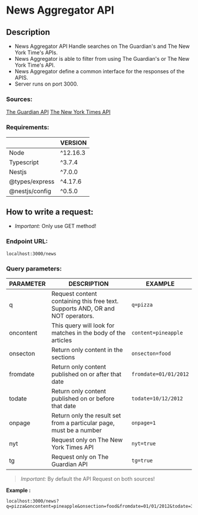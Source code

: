 # News Aggregator API

## Description

- News Aggregator API Handle searches on The Guardian's and The New York Time's APIs.
- News Aggregator is able to filter from using The Guardian's or The New York Time's API.
- News Aggregator define a common interface for the responses of the APIS.
- Server runs on port 3000.

### Sources:
[The Guardian API](https://open-platform.theguardian.com/)
[The New York Times API](https://developer.nytimes.com/)


### Requirements:

|  | VERSION  |  
|----------------|---------------|
|Node|   ^12.16.3        |     
|Typescript        |    ^3.7.4       | 
|Nestjs        | ^7.0.0 |
|@types/express | ^4.17.6| 
|@nestjs/config| ^0.5.0| 


## How to write a request:

- *Important:* Only use GET method!  

### Endpoint URL:

```
localhost:3000/news
```

### Query parameters:
| PARAMETER | DESCRIPTION  |  EXAMPLE |
|----------------|---------------|-----------|
|	  q     | Request content containing this free text. Supports AND, OR and NOT operators.|  `q=pizza`  | 
|	  oncontent     |  This query will look for matches in the body of the articles |  `content=pineapple`  | 
| onsecton  | Return only content in the sections |  `onsecton=food`  | 
| fromdate  | Return only content published on or after that date |  `fromdate=01/01/2012`  | 
| todate  | Return only content published on or before that date |  `todate=10/12/2012`  | 
| onpage  | Return only the result set from a particular page, must be a number |  `onpage=1`  | 
| nyt  | Request only on The New York Times API |  `nyt=true`  | 
| tg | Request only on The Guardian API |  `tg=true`  | 

> *Important:* By default the API Request on both sources! 

**Example :**

```
localhost:3000/news?q=pizza&oncontent=pineapple&onsection=food&fromdate=01/01/2012&todate=31/12/2012
```

